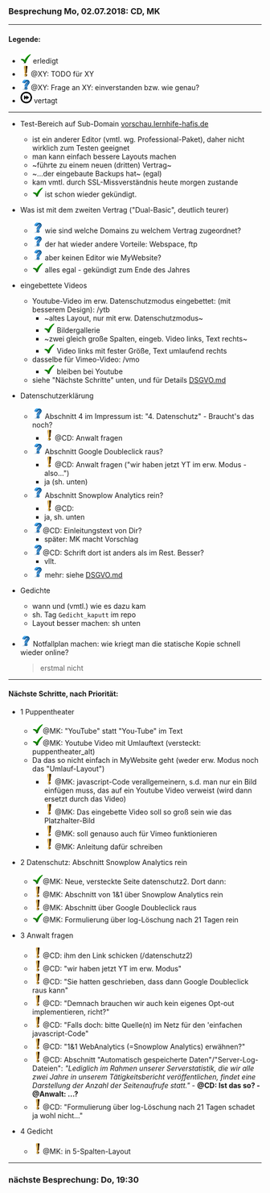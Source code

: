 ### Besprechung Mo, 02.07.2018: CD, MK ###
---
#### Legende: ####

  * ![check](i/check.png) erledigt
  * ![todo](i/exclamation.png)@XY: TODO für XY
  * ![?](i/question.png)@XY: Frage an XY: einverstanden bzw. wie genau?
  * ![later](i/fastforward.png) vertagt

---

- Test-Bereich auf Sub-Domain [vorschau.lernhife-hafis.de](http://vorschau.lernhilfe-hafis.de)
  * ist ein anderer Editor (vmtl. wg. Professional-Paket), daher nicht wirklich zum Testen geeignet
  * man kann einfach bessere Layouts machen
  * ~führte zu einem neuen (dritten) Vertrag~
  * ~...der eingebaute Backups hat~ (egal)
  * kam vmtl. durch SSL-Missverständnis heute morgen zustande
  * ![check](i/check.png) ist schon wieder gekündigt.
  >

- Was ist mit dem zweiten Vertrag ("Dual-Basic", deutlich teurer)
  * ![?](i/question.png) wie sind welche Domains zu welchem Vertrag zugeordnet?
  * ![?](i/question.png) der hat wieder andere Vorteile: Webspace, ftp
  * ![?](i/question.png) aber keinen Editor wie MyWebsite?
  * ![check](i/check.png) alles egal - gekündigt zum Ende des Jahres
  >

- eingebettete Videos
  * Youtube-Video im erw. Datenschutzmodus eingebettet: (mit besserem Design): /ytb
    - ~altes Layout, nur mit erw. Datenschutzmodus~
    - ![check](/i/check.png) Bildergallerie
    - ~zwei gleich große Spalten, eingeb. Video links, Text rechts~
    - ![check](/i/check.png) Video links mit fester Größe, Text umlaufend rechts
  * dasselbe für Vimeo-Video: /vmo
    - ![check](/i/check.png) bleiben bei Youtube
  * siehe "Nächste Schritte" unten, und für Details [DSGVO.md](DSGVO.md)
  >

- Datenschutzerklärung
  * ![?](i/question.png) Abschnitt 4 im Impressum ist: "4. Datenschutz" - Braucht's das noch?
    - ![todo](i/exclamation.png)@CD: Anwalt fragen
  * ![?](i/question.png) Abschnitt Google Doubleclick raus?
    - ![todo](i/exclamation.png)@CD: Anwalt fragen ("wir haben jetzt YT im erw. Modus - also...")
    - ja (sh. unten)
  * ![?](i/question.png) Abschnitt Snowplow Analytics rein?
    - ![todo](i/exclamation.png)@CD: 
    - ja, sh. unten
  * ![?](i/question.png)@CD: Einleitungstext von Dir?
    - später: MK macht Vorschlag
  * ![?](i/question.png)@CD: Schrift dort ist anders als im Rest. Besser?
    - vllt.
  * ![?](i/question.png) mehr: siehe [DSGVO.md](DSGVO.md)
  >

- Gedichte
  * wann und (vmtl.) wie es dazu kam
  * sh. Tag `Gedicht_kaputt` im repo
  * Layout besser machen: sh unten
  >
  
- ![?](i/question.png) Notfallplan machen: wie kriegt man die 
    statische Kopie schnell wieder online?
  > erstmal nicht


---

#### Nächste Schritte, nach Priorität: ####

- 1 Puppentheater
  * ![check](i/check.png)@MK: "YouTube" statt "You-Tube" im Text
  * ![check](i/check.png)@MK: Youtube Video mit Umlauftext (versteckt: puppentheater_alt)
  * Da das so nicht einfach in MyWebsite geht (weder erw. Modus noch das "Umlauf-Layout")
    - ![todo](i/exclamation.png)@MK: javascript-Code verallgemeinern, s.d. man nur ein Bild einfügen muss, das auf ein Youtube Video verweist (wird dann ersetzt durch das Video)
    - ![todo](i/exclamation.png)@MK: Das eingebette Video soll so groß sein wie das Platzhalter-Bild
    - ![todo](i/exclamation.png)@MK: soll genauso auch für Vimeo funktionieren
    - ![todo](i/exclamation.png)@MK: Anleitung dafür schreiben
  >

- 2 Datenschutz: Abschnitt Snowplow Analytics rein
    * ![check](i/check.png)@MK: Neue, versteckte Seite datenschutz2. Dort dann:
    * ![todo](i/exclamation.png)@MK: Abschnitt von 1&1 über Snowplow Analytics rein
    * ![todo](i/exclamation.png)@MK: Abschnitt über Google Doubleclick raus
    * ![check](i/check.png)@MK: Formulierung über log-Löschung nach 21 Tagen rein
  >

- 3 Anwalt fragen
    * ![todo](i/exclamation.png)@CD: ihm den Link schicken (/datenschutz2)
    * ![todo](i/exclamation.png)@CD: "wir haben jetzt YT im erw. Modus"
    * ![todo](i/exclamation.png)@CD: "Sie hatten geschrieben, dass dann Google Doubleclick raus kann"
    * ![todo](i/exclamation.png)@CD: "Demnach brauchen wir auch kein eigenes Opt-out implementieren, richt?"
    * ![todo](i/exclamation.png)@CD: "Falls doch: bitte Quelle(n) im Netz für den 'einfachen javascript-Code"
    * ![todo](i/exclamation.png)@CD: "1&1 WebAnalytics (=Snowplow Analytics) erwähnen?"
    * ![todo](i/exclamation.png)@CD: Abschnitt "Automatisch gespeicherte Daten"/"Server-Log-Dateien": *"Lediglich im Rahmen unserer Serverstatistik, die wir alle zwei Jahre in unserem Tätigkeitsbericht veröffentlichen, findet eine Darstellung der Anzahl der Seitenaufrufe statt."* - **@CD: Ist das so? - @Anwalt: ...?**
    * ![todo](i/exclamation.png)@CD: "Formulierung über log-Löschung nach 21 Tagen schadet ja wohl nicht..."

- 4 Gedicht
    * ![todo](i/exclamation.png)@MK: in 5-Spalten-Layout

___
  
### nächste Besprechung: Do, 19:30 ###
  
